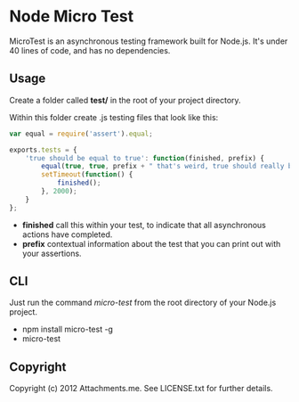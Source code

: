 Node Micro Test
===============

MicroTest is an asynchronous testing framework built for Node.js. It's under 40 lines of code, and has no dependencies.

Usage
-----

Create a folder called __test/__ in the root of your project directory.

Within this folder create .js testing files that look like this:

```javascript
var equal = require('assert').equal;

exports.tests = {
	'true should be equal to true': function(finished, prefix) {
		equal(true, true, prefix + " that's weird, true should really be equal to true.");
		setTimeout(function() {
			finished();
		}, 2000);
	}
};
```

* __finished__ call this within your test, to indicate that all asynchronous actions have completed.
* __prefix__ contextual information about the test that you can print out with your assertions.

CLI
---

Just run the command _micro-test_ from the root directory of your Node.js project.

* npm install micro-test -g
* micro-test

Copyright
---------

Copyright (c) 2012 Attachments.me. See LICENSE.txt for further details.